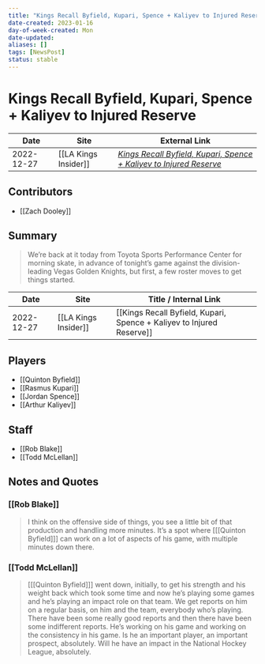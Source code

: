 ```yaml
---
title: "Kings Recall Byfield, Kupari, Spence + Kaliyev to Injured Reserve"
date-created: 2023-01-16
day-of-week-created: Mon
date-updated: 
aliases: []
tags: [NewsPost]
status: stable
---
```


# Kings Recall Byfield, Kupari, Spence + Kaliyev to Injured Reserve

| Date       | Site                 | External Link                                                                                                                                                               |
| ---------- | -------------------- | --------------------------------------------------------------------------------------------------------------------------------------------------------------------------- |
| 2022-12-27 | [[LA Kings Insider]] | [*Kings Recall Byfield, Kupari, Spence + Kaliyev to Injured Reserve*](https://lakingsinsider.com/2022/12/27/kings-recall-byfield-kupari-spence-kaliyev-to-injured-reserve/) |

## Contributors
- [[Zach Dooley]]

## Summary
> We’re back at it today from Toyota Sports Performance Center for morning skate, in advance of tonight’s game against the division-leading Vegas Golden Knights, but first, a few roster moves to get things started.

| Date       | Site                 | Title / Internal Link                                                 |
| ---------- | -------------------- | --------------------------------------------------------------------- |
| 2022-12-27 | [[LA Kings Insider]] | [[Kings Recall Byfield, Kupari, Spence + Kaliyev to Injured Reserve]] |

## Players
- [[Quinton Byfield]]
- [[Rasmus Kupari]]
- [[Jordan Spence]]
- [[Arthur Kaliyev]]

## Staff
- [[Rob Blake]]
- [[Todd McLellan]]

## Notes and Quotes
### [[Rob Blake]]
> I think on the offensive side of things, you see a little bit of that production and handling more minutes. It’s a spot where \[[[Quinton Byfield]]] can work on a lot of aspects of his game, with multiple minutes down there.

### [[Todd McLellan]]
> \[[[Quinton Byfield]]] went down, initially, to get his strength and his weight back which took some time and now he’s playing some games and he’s playing an impact role on that team. We get reports on him on a regular basis, on him and the team, everybody who’s playing. There have been some really good reports and then there have been some indifferent reports. He’s working on his game and working on the consistency in his game. Is he an important player, an important prospect, absolutely. Will he have an impact in the National Hockey League, absolutely.



